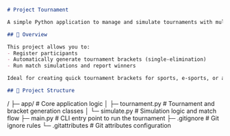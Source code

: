 ```markdown
# Project Tournament

A simple Python application to manage and simulate tournaments with multiple participants.

## 🧠 Overview

This project allows you to:
- Register participants
- Automatically generate tournament brackets (single-elimination)
- Run match simulations and report winners

Ideal for creating quick tournament brackets for sports, e-sports, or any competitive events.

## 📂 Project Structure

```
/
├─ app/               # Core application logic
│   ├─ tournament.py  # Tournament and bracket generation classes
│   └─ simulate.py    # Simulation logic and match flow
├─ main.py            # CLI entry point to run the tournament
├─ .gitignore         # Git ignore rules
└─ .gitattributes     # Git attributes configuration
```



